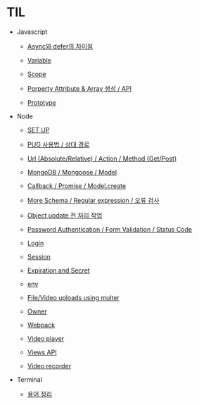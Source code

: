 # TIL

- Javascript

  - [Async와 defer의 차이점](/Users/kimjaeyeong/Documents/TIL/211220.md)

  - [Variable](/Users/kimjaeyeong/Documents/TIL/211221.md)

  - [Scope](/Users/kimjaeyeong/Documents/TIL/211222.md)

  - [Porperty Attribute & Array 생성 / API](/Users/kimjaeyeong/Documents/TIL/211223.md)

  - [Prototype](/Users/kimjaeyeong/Documents/TIL/211227.md)

- Node

  - [SET UP](/Users/kimjaeyeong/Documents/TIL/211225.md)

  - [PUG 사용법 / 상대 경로](/Users/kimjaeyeong/Documents/TIL/220101.md)

  - [Url (Absolute/Relative) / Action / Method (Get/Post)](/Users/kimjaeyeong/Documents/TIL/220102.md)

  - [MongoDB / Mongoose / Model](/Users/kimjaeyeong/Documents/TIL/220103.md)

  - [Callback / Promise / Model.create](/Users/kimjaeyeong/Documents/TIL/220104.md)

  - [More Schema / Regular expression / 오류 검사](/Users/kimjaeyeong/Documents/TIL/220105.md)

  - [Object update 전 처리 작업](/Users/kimjaeyeong/Documents/TIL/220106.md)

  - [Password Authentication / Form Validation / Status Code](/Users/kimjaeyeong/Documents/TIL/220107.md)

  - [Login](/Users/kimjaeyeong/Documents/TIL/220108.md)

  - [Session](/Users/kimjaeyeong/Documents/TIL/220108.md)

  - [Expiration and Secret](/Users/kimjaeyeong/Documents/TIL/220109.md)

  - [env](/Users/kimjaeyeong/Documents/TIL/220109.md)

  - [File/Video uploads using multer](/Users/kimjaeyeong/Documents/TIL/220110.md)

  - [Owner](/Users/kimjaeyeong/Documents/TIL/220111.md)

  - [Webpack](/Users/kimjaeyeong/Documents/TIL/220112.md)

  - [Video player](/Users/kimjaeyeong/Documents/TIL/220113.md)

  - [Views API](/Users/kimjaeyeong/Documents/TIL/220114.md)

  - [Video recorder](/Users/kimjaeyeong/Documents/TIL/220115.md)

- Terminal

  - [용어 정리](/Users/kimjaeyeong/Documents/TIL/220203.md)
